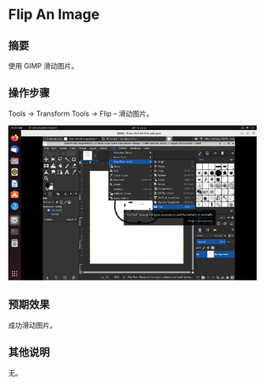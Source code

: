 # Flip An Image

## 摘要

使用 GIMP 滑动图片。

## 操作步骤

Tools -> Transform Tools -> Flip – 滑动图片。

![Flip An Image](./img/FlipAnImage.png)

## 预期效果

成功滑动图片。

## 其他说明

无。
